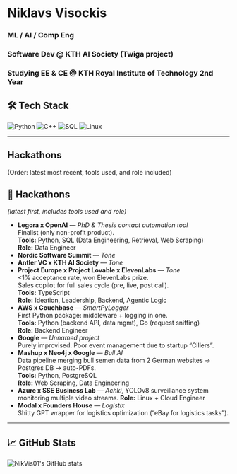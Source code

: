 # Niklavs Visockis
### ML / AI / Comp Eng  
### Software Dev @ KTH AI Society (Twiga project)  
### Studying EE & CE @ KTH Royal Institute of Technology 2nd Year

## 🛠 Tech Stack
![Python](https://img.shields.io/badge/Python-3776AB?logo=python&logoColor=white)
![C++](https://img.shields.io/badge/C++-00599C?logo=c%2B%2B&logoColor=white)
![SQL](https://img.shields.io/badge/SQL-336791?logo=postgresql&logoColor=white)
![Linux](https://img.shields.io/badge/Linux-FCC624?logo=linux&logoColor=white)

---

## Hackathons
(Order: latest most recent, tools used, and role included)
## 🚀 Hackathons
*(latest first, includes tools used and role)*
- **Legora x OpenAI** — *PhD & Thesis contact automation tool*  
  Finalist (only non-profit product).  
  **Tools:** Python, SQL (Data Engineering, Retrieval, Web Scraping)  
  **Role:** Data Engineer  
- **Nordic Software Summit** — *Tone*  
- **Antler VC x KTH AI Society** — *Tone*  
- **Project Europe x Project Lovable x ElevenLabs** — *Tone*  
  <1% acceptance rate, won ElevenLabs prize.  
  Sales copilot for full sales cycle (pre, live, post call).  
  **Tools:** TypeScript  
  **Role:** Ideation, Leadership, Backend, Agentic Logic  
- **AWS x Couchbase** — *SmartPyLogger*  
  First Python package: middleware + logging in one.  
  **Tools:** Python (backend API, data mgmt), Go (request sniffing)  
  **Role:** Backend Engineer  
- **Google** — *Unnamed project*  
  Purely improvised. Poor event management due to startup “Cillers”.  
- **Mashup x Neo4j x Google** — *Bull AI*  
  Data pipeline merging bull semen data from 2 German websites → Postgres DB → auto-PDFs.  
  **Tools:** Python, PostgreSQL  
  **Role:** Web Scraping, Data Engineering  
- **Azure x SSE Business Lab** — *Achki*, YOLOv8 surveillance system monitoring multiple video streams.
  **Role:** Linux + Cloud Engineer  
- **Modal x Founders House** — *Logistix*  
  Shitty GPT wrapper for logistics optimization (“eBay for logistics tasks”). 
---

## 📈 GitHub Stats
![NikVis01's GitHub stats](https://github-readme-stats.)
